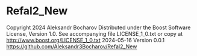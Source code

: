 # Refal2_New
Copyright 2024 Aleksandr Bocharov
Distributed under the Boost Software License, Version 1.0.
See accompanying file LICENSE_1_0.txt or copy at http://www.boost.org/LICENSE_1_0.txt
2024-05-16
Version 0.0.1
https://github.com/Aleksandr3Bocharov/Refal2_New